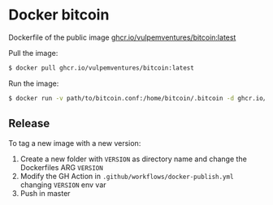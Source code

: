 # Docker bitcoin

Dockerfile of the public image [ghcr.io/vulpemventures/bitcoin:latest](https://github.com/orgs/vulpemventures/packages/container/package/bitcoin)


Pull the image:

```bash
$ docker pull ghcr.io/vulpemventures/bitcoin:latest
```

Run the image:

```bash
$ docker run -v path/to/bitcoin.conf:/home/bitcoin/.bitcoin -d ghcr.io/vulpemventures/bitcoin:latest
```


## Release

To tag a new image with a new version:

1) Create a new folder with `VERSION` as directory name and change the Dockerfiles ARG `VERSION`
2) Modify the GH Action in `.github/workflows/docker-publish.yml` changing `VERSION` env var 
3) Push in master
